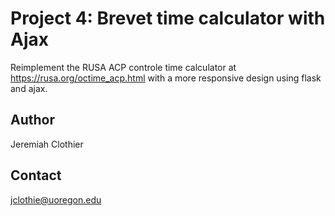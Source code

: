# Project 4:  Brevet time calculator with Ajax

Reimplement the RUSA ACP controle time calculator at https://rusa.org/octime_acp.html with a more responsive design using flask and ajax.

## Author
Jeremiah Clothier

## Contact
jclothie@uoregon.edu
